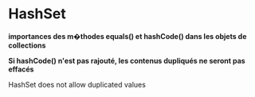 # HashSet

__importances des m�thodes equals() et hashCode() dans les objets de collections__

__Si hashCode() n'est pas rajouté, les contenus dupliqués ne seront pas effacés__

HashSet does not allow duplicated values